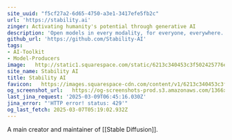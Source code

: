 ```yaml
---
site_uuid: "f5cf27a2-6d65-4750-a3e1-3417efe5fb2c"
url: 'https://stability.ai'
zinger: Activating humanity's potential through generative AI
description: 'Open models in every modality, for everyone, everywhere.'
github_url: 'https://github.com/Stability-AI'
tags:
- AI-Toolkit
- Model-Producers
image:   http://static1.squarespace.com/static/6213c340453c3f502425776e/t/67be64d12e08f820a19c943d/1728899860281/Artboard+9.png?format=1500w
site_name: Stability AI
title: Stability AI
favicon:   https://images.squarespace-cdn.com/content/v1/6213c340453c3f502425776e/cfbf5bc5-47d4-4f4a-b133-23bd12a7d7c2/favicon.ico?format=100w
og_screenshot_url:   https://og-screenshots-prod.s3.amazonaws.com/1366x768/80/false/342a06f7686e4508cb36d0b68a9ebf4ddc27e132993db9e2b7229305daca0247.jpeg
last_jina_request: '2025-03-09T06:45:16.030Z'
jina_error: "'HTTP error! status: 429'"
og_last_fetch: 2025-03-07T05:19:02.932Z
---
```

A main creator and maintainer of [[Stable Diffusion]].  

